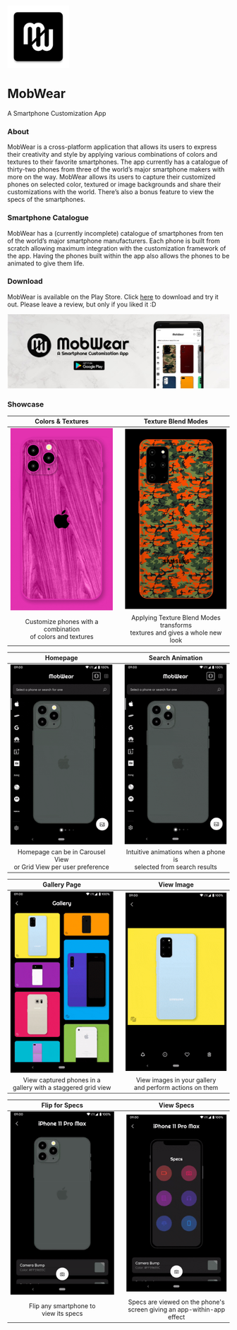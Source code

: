 <img src="readme_assets/ic_launcher.png" width="140">

# MobWear
A Smartphone Customization App

### About

MobWear is a cross-platform application that allows its users to express their creativity and style by applying various combinations of colors and textures to their favorite smartphones.
The app currently has a catalogue of thirty-two phones from three of the world’s major smartphone makers with more on the way. MobWear allows its users to capture their customized phones on selected color, textured or image backgrounds and share their customizations with the world. There’s also a bonus feature to view the specs of the smartphones.

### Smartphone Catalogue

MobWear has a (currently incomplete) catalogue of smartphones from ten of the world’s major smartphone manufacturers. Each phone is built from scratch allowing maximum integration with the customization framework of the app. Having the phones built within the app also allows the phones to be animated to give them life.

### Download
MobWear is available on the Play Store. Click [here](https://play.google.com/store/apps/details?id=com.arthurdev.mobwear) to download and try it out.
Please leave a review, but only if you liked it :D

[<img src="readme_assets/banner.jpeg" width="680">](https://play.google.com/store/apps/details?id=com.arthurdev.mobwear)

### Showcase

| Colors & Textures | | Texture Blend Modes |
| :---: | --- | :---: |
| <img src="readme_assets/iphone11promax.gif" width="300"> || <img src="readme_assets/galaxys20plus.gif" width="300"> |
| Customize phones with a combination <br> of colors and textures || Applying Texture Blend Modes transforms <br> textures and gives a whole new look |

| Homepage | | Search Animation |
| :---: | --- | :---: |
| <img src="readme_assets/homepage.gif" width="300"> ||  <img src="readme_assets/search_anim.gif" width="300"> |
| Homepage can be in Carousel View <br> or Grid View per user preference || Intuitive animations when a phone is <br> selected from search results |

| Gallery Page || View Image |
| :---: | --- | :---: |
| <img src="readme_assets/gallery_page.gif" width="300"> || <img src="readme_assets/gallery_view.gif" width="300"> |
| View captured phones in a <br> gallery with a staggered grid view || View images in your gallery <br> and perform actions on them |

| Flip for Specs || View Specs |
| :---: | --- | :---: |
| <img src="readme_assets/specs_flip.gif" width="300"> || <img src="readme_assets/specs_view.gif" width="300"> |
| Flip any smartphone to <br> view its specs || Specs are viewed on the phone's <br> screen giving an app-within-app effect |
